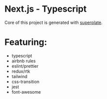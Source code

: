 # Next.js - Typescript

Core of this project is generated with [superplate](https://github.com/pankod/superplate).

# Featuring:

- typescript
- airbnb rules
- eslint/prettier
- redux/rtk
- tailwind
- css-transition
- jest
- font-awesome